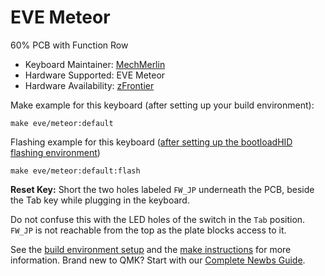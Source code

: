 # EVE Meteor

60% PCB with Function Row

* Keyboard Maintainer: [MechMerlin](https://github.com/mechmerlin)
* Hardware Supported: EVE Meteor
* Hardware Availability: [zFrontier](https://en.zfrontier.com/products/eve-meteor)

Make example for this keyboard (after setting up your build environment):

    make eve/meteor:default

Flashing example for this keyboard ([after setting up the bootloadHID flashing environment](https://docs.qmk.fm/#/flashing_bootloadhid))

    make eve/meteor:default:flash

**Reset Key:** Short the two holes labeled `FW_JP` underneath the PCB, beside the Tab key while plugging in the keyboard. 

Do not confuse this with the LED holes of the switch in the `Tab` position. `FW_JP` is not reachable from the top as the plate blocks access to it. 

See the [build environment setup](https://docs.qmk.fm/#/getting_started_build_tools) and the [make instructions](https://docs.qmk.fm/#/getting_started_make_guide) for more information. Brand new to QMK? Start with our [Complete Newbs Guide](https://docs.qmk.fm/#/newbs).
